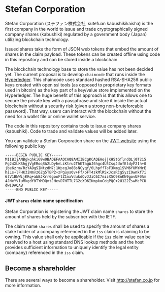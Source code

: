 # Stefan Corporation

Stefan Corporation (ステファン株式会社, sutefuan kabushikikaisha) is the first company in the world to issue and trade cryptographically signed company shares (kabushiki) regulated by a government body (Japan) utilizing blockchain technology.

Issued shares take the form of JSON web tokens that embed the amount of shares in the claim payload. These tokens can be created offline using code in this repository and can be stored inside a blockchain.

The blockchain technology base to store the value has not been decided yet. The current proposal is to develop `chaincode` that runs inside the [Hyperledger](http://github.com/hyperledger/hyperledger). This chaincode uses standard hashed RSA-SHA256 public keys created with open ssl tools (as opposed to proprietary key formats used in bitcoin) as the key part of a key/value store implemented on the Hyperledger. The huge benefit of this approach is that this allows one to secure the private key with a passphrase and store it inside the actual blockchain without a security risk (given a strong non-bruteforcable password). That way, users can interact with the blockchain without the need for a wallet file or online wallet service.

The code in this repository contains tools to issue company shares (kabushiki). Code to trade and validate values will be added later.

You can validate a Stefan Corporation share on the [JWT website](http://jwt.io) using the following public key

    -----BEGIN PUBLIC KEY-----
    MIIBIjANBgkqhkiG9w0BAQEFAAOCAQ8AMIIBCgKCAQEAojjKH5tGflndQLj0T2i5
    Fg24XLKShgjVgERoq8A2LDyheLiKtru2ThKTagWJ6hgc4U5CsqJdofBldyF21h+0
    jbe6zrm/RzYADgSINtzdM7j1WpcgJo8BsNCyqY/0LhpffToF3kmg1SVM6fUMYMrE
    hiLs+lFHK3iNmvz6Zg5TBP2+zPguys0v+Ff/pFT4zkMlRSxJcsRcg5yzI9wnkf7i
    6lV1BNWijKRq+abEJKrr6gooFtZ1nxVdukdQvJJiC6I7mizX5C98nKN9govUF0Am
    4JNxYVIuMkgdY0TYMDQmtJHevD7HTTL7G2cXO6IKmpkoCdgPQC+2U122ZswMcPCU
    dwIDAQAB
    -----END PUBLIC KEY-----
    

#### JWT `shares` claim name specification

Stefan Corporation is registering the JWT claim name `shares` to store the amount of shares held by the subscriber with the IETF.

The claim name `shares` shall be used to specify the amount of shares a stake holder of a company referenced in the `iss` claim is claiming to be owning. This value shall only be applicable if the `iss` claim value can be resolved to a host using standard DNS lookup methods and the host provides sufficient information to uniquely identify the legal entity (company) referenced in the `iss` claim.

## Become a shareholder

There are several ways to become a shareholder. Visit http://stefan.co.jp for more information.
